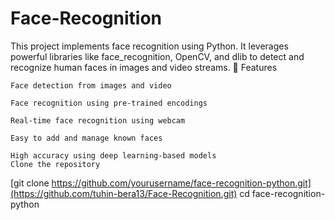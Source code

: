 # Face-Recognition

This project implements face recognition using Python. It leverages powerful libraries like face_recognition, OpenCV, and dlib to detect and recognize human faces in images and video streams.
🚀 Features

    Face detection from images and video

    Face recognition using pre-trained encodings

    Real-time face recognition using webcam

    Easy to add and manage known faces

    High accuracy using deep learning-based models
    Clone the repository

[git clone https://github.com/yourusername/face-recognition-python.git](https://github.com/tuhin-bera13/Face-Recognition.git)
cd face-recognition-python
